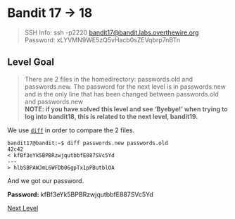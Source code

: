 
# Bandit 17 -> 18
> SSH Info: ssh -p2220 bandit17@bandit.labs.overthewire.org  
> Password: xLYVMN9WE5zQ5vHacb0sZEVqbrp7nBTn


 ## Level Goal  
>There are 2 files in the homedirectory: passwords.old and passwords.new. The password for the next level is in passwords.new and is the only line that has been changed between passwords.old and passwords.new  
**NOTE: if you have solved this level and see ‘Byebye!’ when trying to log into bandit18, this is related to the next level, bandit19.**

We use [`diff`](https://en.wikipedia.org/wiki/Diff) in order to compare the 2 files.

```
bandit17@bandit:~$ diff passwords.new passwords.old
42c42
< kfBf3eYk5BPBRzwjqutbbfE887SVc5Yd
---
> hlbSBPAWJmL6WFDb06gpTx1pPButblOA
```
And we got our password.

**Password:** kfBf3eYk5BPBRzwjqutbbfE887SVc5Yd


[Next Level](https://github.com/ShumaherK/Bandit-Writeups/blob/master/Bandit%2018%20--%2019/README.md)
